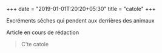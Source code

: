 +++
date = "2019-01-01T:20:20+05:30"
title = "catole"
+++

Excréments séches qui pendent aux derrières des animaux
<!--more-->
Article en cours de rédaction

> C'te catole
